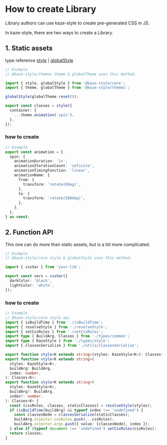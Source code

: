 # How to create Library

Library authors can use kaze-style to create pre-generated CSS in JS.

In kaze-style, there are two ways to create a Library.

## 1. Static assets

type reference [style](./1.STYLE.md) | [globalStyle](./2.GLOBAL_STYLE.md)

```ts
// Example
// @kaze-style/themes theme & globalTheme uses this method.

import { style, globalStyle } from '@kaze-style/core';
import { theme, globalTheme } from '@kaze-style/themes';

globalStyle(globalTheme.reset());

export const classes = style({
  container: {
    ...theme.animation('spin'),
  },
});
```

### how to create

```ts
// Example
export const animation = {
  spin: {
    animationDuration: '1s',
    animationIterationCount: 'infinite',
    animationTimingFunction: 'linear',
    animationName: {
      from: {
        transform: 'rotate(0deg)',
      },
      to: {
        transform: 'rotate(360deg)',
      },
    },
  },
} as const;
```

## 2. Function API

This one can do more than static assets, but is a bit more complicated.

```ts
// Example
// @kaze-style/core style & globalStyle uses this method.

import { cssVar } from 'your-lib';

export const vars = cssVar({
  darkColor: 'black',
  lightColor: 'white',
});
```

### how to create

```ts
// Example
// @kaze-style/core style api
import { isBuildTime } from './isBuildTime';
import { resolveStyle } from './resolveStyle';
import { setCssRules } from './setCssRules';
import type { BuildArg, Classes } from './types/common';
import type { KazeStyle } from './types/style';
import { classesSerialize } from './utils/classesSerialize';

export function style<K extends string>(styles: KazeStyle<K>): Classes<K>;
export function style<K extends string>(
  styles: KazeStyle<K>,
  buildArg: BuildArg,
  index: number,
): Classes<K>;
export function style<K extends string>(
  styles: KazeStyle<K>,
  buildArg?: BuildArg,
  index?: number,
): Classes<K> {
  const [cssRules, classes, staticClasses] = resolveStyle(styles);
  if (isBuildTime(buildArg) && typeof index !== 'undefined') {
    const classesNode = classesSerialize(staticClasses);
    buildArg.injector.cssRules.push(...cssRules);
    buildArg.injector.args.push({ value: [classesNode], index });
  } else if (typeof document !== 'undefined') setCssRules(cssRules);
  return classes;
}
```
